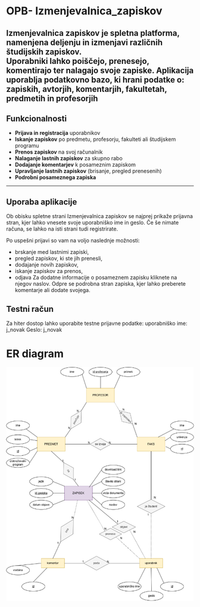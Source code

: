 # OPB- Izmenjevalnica_zapiskov

**Izmenjevalnica zapiskov** je spletna platforma, namenjena deljenju in izmenjavi različnih študijskih zapiskov.  
Uporabniki lahko poiščejo, prenesejo, komentirajo ter nalagajo svoje zapiske.
Aplikacija uporablja podatkovno bazo, ki hrani podatke o: zapiskih, avtorjih, komentarjih, fakultetah, predmetih in profesorjih  
---

## Funkcionalnosti
- **Prijava in registracija** uporabnikov
- **Iskanje zapiskov** po predmetu, profesorju, fakulteti ali študijskem programu  
- **Prenos zapiskov** na svoj računalnik  
- **Nalaganje lastnih zapiskov** za skupno rabo  
- **Dodajanje komentarjev** k posameznim zapiskom  
- **Upravljanje lastnih zapiskov** (brisanje, pregled prenesenih)  
- **Podrobni posameznega zapiska**

---

## Uporaba aplikacije
Ob obisku spletne strani Izmenjevalnica zapiskov se najprej prikaže prijavna stran, kjer lahko vnesete svoje uporabniško ime in geslo.
Če še nimate računa, se lahko na isti strani tudi registrirate.

Po uspešni prijavi so vam na voljo naslednje možnosti:
 - brskanje med lastnimi zapiski,
 - pregled zapiskov, ki ste jih prenesli,
 - dodajanje novih zapiskov,
 - iskanje zapiskov za prenos,
 - odjava
Za dodatne informacije o posameznem zapisku kliknete na njegov naslov.
Odpre se podrobna stran zapiska, kjer lahko preberete komentarje ali dodate svojega.


##  Testni račun

Za hiter dostop lahko uporabite testne prijavne podatke:
uporabniško ime: j_novak
Geslo: j_novak



# ER diagram
![ER diagram:](projektna_zapiski.png)
